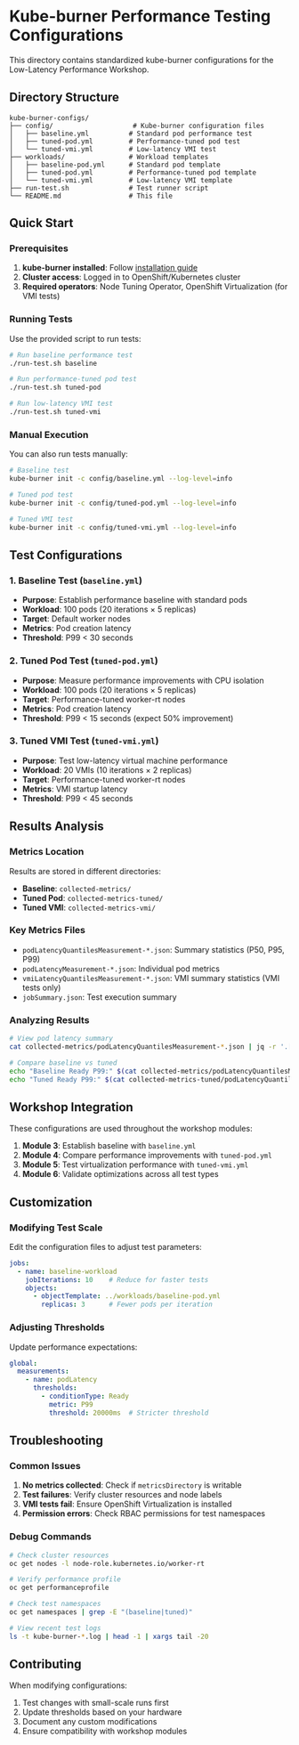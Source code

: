 # Kube-burner Performance Testing Configurations

This directory contains standardized kube-burner configurations for the Low-Latency Performance Workshop.

## Directory Structure

```
kube-burner-configs/
├── config/                    # Kube-burner configuration files
│   ├── baseline.yml          # Standard pod performance test
│   ├── tuned-pod.yml         # Performance-tuned pod test
│   └── tuned-vmi.yml         # Low-latency VMI test
├── workloads/                # Workload templates
│   ├── baseline-pod.yml      # Standard pod template
│   ├── tuned-pod.yml         # Performance-tuned pod template
│   └── tuned-vmi.yml         # Low-latency VMI template
├── run-test.sh               # Test runner script
└── README.md                 # This file
```

## Quick Start

### Prerequisites

1. **kube-burner installed**: Follow [installation guide](https://kube-burner.github.io/kube-burner/latest/installation/)
2. **Cluster access**: Logged in to OpenShift/Kubernetes cluster
3. **Required operators**: Node Tuning Operator, OpenShift Virtualization (for VMI tests)

### Running Tests

Use the provided script to run tests:

```bash
# Run baseline performance test
./run-test.sh baseline

# Run performance-tuned pod test
./run-test.sh tuned-pod

# Run low-latency VMI test
./run-test.sh tuned-vmi
```

### Manual Execution

You can also run tests manually:

```bash
# Baseline test
kube-burner init -c config/baseline.yml --log-level=info

# Tuned pod test
kube-burner init -c config/tuned-pod.yml --log-level=info

# Tuned VMI test
kube-burner init -c config/tuned-vmi.yml --log-level=info
```

## Test Configurations

### 1. Baseline Test (`baseline.yml`)

- **Purpose**: Establish performance baseline with standard pods
- **Workload**: 100 pods (20 iterations × 5 replicas)
- **Target**: Default worker nodes
- **Metrics**: Pod creation latency
- **Threshold**: P99 < 30 seconds

### 2. Tuned Pod Test (`tuned-pod.yml`)

- **Purpose**: Measure performance improvements with CPU isolation
- **Workload**: 100 pods (20 iterations × 5 replicas)
- **Target**: Performance-tuned worker-rt nodes
- **Metrics**: Pod creation latency
- **Threshold**: P99 < 15 seconds (expect 50% improvement)

### 3. Tuned VMI Test (`tuned-vmi.yml`)

- **Purpose**: Test low-latency virtual machine performance
- **Workload**: 20 VMIs (10 iterations × 2 replicas)
- **Target**: Performance-tuned worker-rt nodes
- **Metrics**: VMI startup latency
- **Threshold**: P99 < 45 seconds

## Results Analysis

### Metrics Location

Results are stored in different directories:
- **Baseline**: `collected-metrics/`
- **Tuned Pod**: `collected-metrics-tuned/`
- **Tuned VMI**: `collected-metrics-vmi/`

### Key Metrics Files

- `podLatencyQuantilesMeasurement-*.json`: Summary statistics (P50, P95, P99)
- `podLatencyMeasurement-*.json`: Individual pod metrics
- `vmiLatencyQuantilesMeasurement-*.json`: VMI summary statistics (VMI tests only)
- `jobSummary.json`: Test execution summary

### Analyzing Results

```bash
# View pod latency summary
cat collected-metrics/podLatencyQuantilesMeasurement-*.json | jq -r '.[] | "\(.quantileName): P99=\(.P99)ms, Avg=\(.avg)ms"'

# Compare baseline vs tuned
echo "Baseline Ready P99:" $(cat collected-metrics/podLatencyQuantilesMeasurement-*.json | jq -r '.[] | select(.quantileName == "Ready") | .P99')
echo "Tuned Ready P99:" $(cat collected-metrics-tuned/podLatencyQuantilesMeasurement-*.json | jq -r '.[] | select(.quantileName == "Ready") | .P99')
```

## Workshop Integration

These configurations are used throughout the workshop modules:

1. **Module 3**: Establish baseline with `baseline.yml`
2. **Module 4**: Compare performance improvements with `tuned-pod.yml`
3. **Module 5**: Test virtualization performance with `tuned-vmi.yml`
4. **Module 6**: Validate optimizations across all test types

## Customization

### Modifying Test Scale

Edit the configuration files to adjust test parameters:

```yaml
jobs:
  - name: baseline-workload
    jobIterations: 10    # Reduce for faster tests
    objects:
      - objectTemplate: ../workloads/baseline-pod.yml
        replicas: 3      # Fewer pods per iteration
```

### Adjusting Thresholds

Update performance expectations:

```yaml
global:
  measurements:
    - name: podLatency
      thresholds:
        - conditionType: Ready
          metric: P99
          threshold: 20000ms  # Stricter threshold
```

## Troubleshooting

### Common Issues

1. **No metrics collected**: Check if `metricsDirectory` is writable
2. **Test failures**: Verify cluster resources and node labels
3. **VMI tests fail**: Ensure OpenShift Virtualization is installed
4. **Permission errors**: Check RBAC permissions for test namespaces

### Debug Commands

```bash
# Check cluster resources
oc get nodes -l node-role.kubernetes.io/worker-rt

# Verify performance profile
oc get performanceprofile

# Check test namespaces
oc get namespaces | grep -E "(baseline|tuned)"

# View recent test logs
ls -t kube-burner-*.log | head -1 | xargs tail -20
```

## Contributing

When modifying configurations:

1. Test changes with small-scale runs first
2. Update thresholds based on your hardware
3. Document any custom modifications
4. Ensure compatibility with workshop modules
